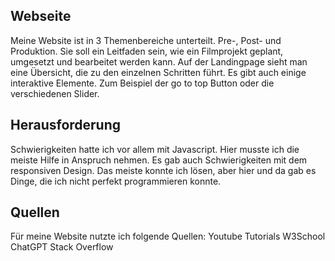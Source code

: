 <h2>Webseite</h2>
Meine Website ist in 3 Themenbereiche unterteilt. Pre-, Post- und Produktion. Sie soll ein Leitfaden sein, wie ein Filmprojekt geplant, umgesetzt und bearbeitet werden kann. Auf der Landingpage sieht man eine Übersicht, die zu den einzelnen Schritten führt.  Es gibt auch einige interaktive Elemente. Zum Beispiel der go to top Button oder die verschiedenen Slider. 

<h2>Herausforderung</h2>
Schwierigkeiten hatte ich vor allem mit Javascript. Hier musste ich die meiste Hilfe in Anspruch nehmen. Es gab auch Schwierigkeiten mit dem responsiven Design. Das meiste konnte ich lösen, aber hier und da gab es Dinge, die ich nicht perfekt programmieren konnte. 

<h2>Quellen</h2>
Für meine Website nutzte ich folgende Quellen: 
Youtube Tutorials
W3School
ChatGPT
Stack Overflow
